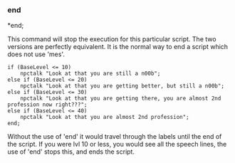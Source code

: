 ### end
*end;

This command will stop the execution for this particular script. The two
versions are perfectly equivalent. It is the normal way to end a script which
does not use 'mes'.

	if (BaseLevel <= 10)
		npctalk "Look at that you are still a n00b";
	else if (BaseLevel <= 20)
		npctalk "Look at that you are getting better, but still a n00b";
	else if (BaseLevel <= 30)
		npctalk "Look at that you are getting there, you are almost 2nd profession now right???";
	else if (BaseLevel <= 40)
		npctalk "Look at that you are almost 2nd profession";
	end;

Without the use of 'end' it would travel through the labels until the end of the
script. If you were lvl 10 or less, you would see all the speech lines, the use
of 'end' stops this, and ends the script.
